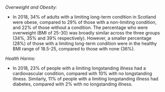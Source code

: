 *Overweight and Obesity:*  

* In 2018, 34% of adults with a limiting long-term condition in Scotland were obese, compared to 29% of those with a non-limiting condition, and 22% of those without a condition. The percentage who were overweight (BMI of 25-30) was broadly similar across the three groups (34%, 35% and 39% respectively). However, a smaller percentage (28%) of those with a limiting long-term condition were in the healthy BMI range of 18.5-25, compared to those with none (36%).

*Health Harms:* 

* In 2018, 23% of people with a limiting longstanding illness had a cardiovascular condition, compared with 10% with no longstanding illness. Similarly, 11% of people with a limiting longstanding illness had diabetes, compared with 2% with no longstanding illness.

